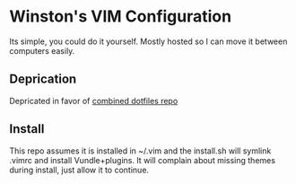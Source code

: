 # Winston's VIM Configuration
Its simple, you could do it yourself. Mostly hosted so I can move it between computers easily.

## Deprication

Depricated in favor of [combined dotfiles repo](https://git.sr.ht/~wrmilling/dotfiles)

## Install
This repo assumes it is installed in ~/.vim and the install.sh will symlink .vimrc and install Vundle+plugins. It will complain about missing themes during install, just allow it to continue. 

